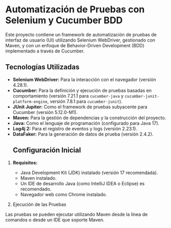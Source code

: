 # Automatización de Pruebas con Selenium y Cucumber BDD

Este proyecto contiene un framework de automatización de pruebas de interfaz de usuario (UI) utilizando Selenium WebDriver, gestionado con Maven, y con un enfoque de Behavior-Driven Development (BDD) implementado a través de Cucumber.

## Tecnologías Utilizadas

* **Selenium WebDriver:** Para la interacción con el navegador (versión 4.28.1).
* **Cucumber:** Para la definición y ejecución de pruebas basadas en comportamiento (versión 7.21.1 para `cucumber-java` y `cucumber-junit-platform-engine`, versión 7.8.1 para `cucumber-junit`).
* **JUnit Jupiter:** Como el framework de pruebas subyacente para Cucumber (versión 5.12.0-M1).
* **Maven:** Para la gestión de dependencias y la construcción del proyecto.
* **Java:** Como el lenguaje de programación (configurado para Java 17).
* **Log4j 2:** Para el registro de eventos y logs (versión 2.23.1).
* **DataFaker:** Para la generación de datos de prueba (versión 2.4.2).
   ## Configuración Inicial

1.  **Requisitos:**
    * Java Development Kit (JDK) instalado (versión 17 recomendada).
    * Maven instalado.
    * Un IDE de desarrollo Java (como IntelliJ IDEA o Eclipse) es recomendado.
    * Navegador web como Chrome  instalado.


2. Ejecución de las Pruebas

Las pruebas se pueden ejecutar utilizando Maven desde la línea de comandos o desde un IDE que soporte Maven.


